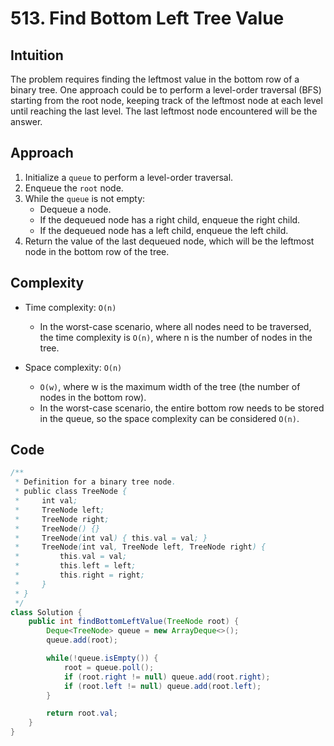 # 513. Find Bottom Left Tree Value

## Intuition

The problem requires finding the leftmost value in the bottom row of a binary tree. One approach could be to perform a level-order traversal (BFS) starting from the root node, keeping track of the leftmost node at each level until reaching the last level. The last leftmost node encountered will be the answer.

## Approach

1. Initialize a `queue` to perform a level-order traversal.
2. Enqueue the `root` node.
3. While the `queue` is not empty:
   - Dequeue a node.
   - If the dequeued node has a right child, enqueue the right child.
   - If the dequeued node has a left child, enqueue the left child.
4. Return the value of the last dequeued node, which will be the leftmost node in the bottom row of the tree.

## Complexity

- Time complexity: `O(n)`

  - In the worst-case scenario, where all nodes need to be traversed, the time complexity is `O(n)`, where n is the number of nodes in the tree.

- Space complexity: `O(n)`
  - `O(w)`, where w is the maximum width of the tree (the number of nodes in the bottom row).
  - In the worst-case scenario, the entire bottom row needs to be stored in the queue, so the space complexity can be considered `O(n)`.

## Code

```java
/**
 * Definition for a binary tree node.
 * public class TreeNode {
 *     int val;
 *     TreeNode left;
 *     TreeNode right;
 *     TreeNode() {}
 *     TreeNode(int val) { this.val = val; }
 *     TreeNode(int val, TreeNode left, TreeNode right) {
 *         this.val = val;
 *         this.left = left;
 *         this.right = right;
 *     }
 * }
 */
class Solution {
    public int findBottomLeftValue(TreeNode root) {
        Deque<TreeNode> queue = new ArrayDeque<>();
        queue.add(root);

        while(!queue.isEmpty()) {
            root = queue.poll();
            if (root.right != null) queue.add(root.right);
            if (root.left != null) queue.add(root.left);
        }

        return root.val;
    }
}
```
